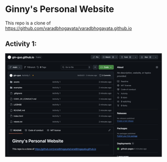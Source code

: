 # Ginny's Personal Website

This repo is a clone of
https://github.com/varadbhogayata/varadbhogayata.github.io

## Activity 1:
![alt text](/images/activity-1-ss.png)
